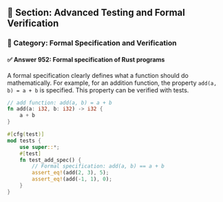## 📘 Section: Advanced Testing and Formal Verification  
### 🔹 Category: Formal Specification and Verification  
#### ✅ Answer 952: Formal specification of Rust programs

A formal specification clearly defines what a function should do mathematically. For example, for an addition function, the property `add(a, b) = a + b` is specified. This property can be verified with tests.

```rust
// add function: add(a, b) = a + b
fn add(a: i32, b: i32) -> i32 {
    a + b
}

#[cfg(test)]
mod tests {
    use super::*;
    #[test]
    fn test_add_spec() {
        // Formal specification: add(a, b) == a + b
        assert_eq!(add(2, 3), 5);
        assert_eq!(add(-1, 1), 0);
    }
}
```

